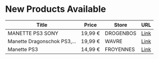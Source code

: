 # New Products Available

| Title | Price | Store | URL |
|---|---|---|---|
| MANETTE PS3 SONY | 19,99 € | DROGENBOS | [Link](https://www.cashconverters.be/fr/accessoires-jeux-video/668051-manette-ps3-sony.html) |
| Manette Dragonschok PS3,... | 19,99 € | WAVRE | [Link](https://www.cashconverters.be/fr/accessoires-jeux-video/669049-manette-dragonschok-ps3-pc-android.html) |
| Manette PS3 | 14,99 € | FROYENNES | [Link](https://www.cashconverters.be/fr/accessoires-jeux-video/669085-manette-ps3.html) |

